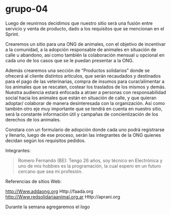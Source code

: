 # grupo-04

Luego de reunirnos decidimos que nuestro sitio será una fusión entre servicio y venta de producto, dado a los requisitos que se mencionan en el Sprint.

Crearemos un sitio para una ONG de animales, con el objetivo de incentivar a la comunidad, a la adopción responsable de animales en situación de calle u abandono, así como también la colaboración mensual u opcional en cada uno de los casos que se le puedan presentar a la ONG.

Además crearemos una sección de “Productos solidarios” donde se ofrecerá al cliente distintos artículos, que serán recaudados y destinados para el pago de las veterinarias, compra de insumos para curar/alimentar a los animales que se rescaten, costear los traslados de los mismos y demás.
Nuestra audiencia estará enfocada a atraer a personas con responsabilidad social hacia los animales que están en situación de calle, y que quieran adoptar/ colaborar de manera desinteresada con la organización. Así como también otro eje muy importante que se tendrá en cuenta en nuestro sitio, será la constante información útil y campañas de concientización de los derechos de los animales.

Constara con un formulario de adopción donde cada uno podrá registrarse y llenarlo, luego de ese proceso, serán las integrantes de la ONG quienes decidan según los requisitos pedidos.

Integrantes:
>Romero Fernando (BE): Tengo 26 años, soy técnico en Electrónica y uno de mis hobbies es la programación, la cual espero en un futuro cercano que sea mi profesión.


Referencias de sitios Web:

http://Www.addaong.org
Http://faada.org
http://Www.redsolidariaanimal.org.ar
Http://aprani.org


Durante la semana agregaremos el logo